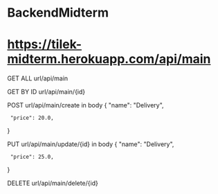 # BackendMidterm

# https://tilek-midterm.herokuapp.com/api/main

GET ALL
url/api/main

GET BY ID
url/api/main/{id}

POST
url/api/main/create
in body 
{
     "name": "Delivery",
    
     "price": 20.0,
}

PUT
url/api/main/update/{id}
in body
{
     "name": "Delivery",
    
     "price": 25.0,
}

DELETE
url/api/main/delete/{id}
